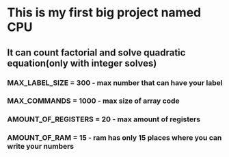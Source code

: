 # This is my first big project named CPU
## It can count factorial and solve quadratic equation(only with integer solves)
### MAX_LABEL_SIZE = 300 - max number that can have your label
### MAX_COMMANDS = 1000 - max size of array code
### AMOUNT_OF_REGISTERS = 20 - max amount of registers
### AMOUNT_OF_RAM  = 15 - ram has only 15 places where you can write your numbers
